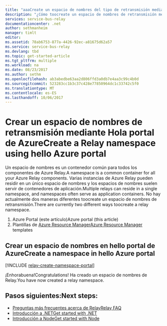 ```yaml
---
title: "aaaCreate un espacio de nombres del tipo de retransmisión mediante Hola portal de Azure | Documentos de Microsoft"
description: "¿Cómo toocreate un espacio de nombres de retransmisión mediante Hola portal de Azure."
services: service-bus-relay
documentationcenter: .net
author: sethmanheim
manager: timlt
editor: 
ms.assetid: 78ab6753-877a-4426-92ec-a81675d62a57
ms.service: service-bus-relay
ms.devlang: tbd
ms.topic: get-started-article
ms.tgt_pltfrm: multiple
ms.workload: na
ms.date: 08/23/2017
ms.author: sethm
ms.openlocfilehash: ab3abedbe63aa2d806ffd3a0db7e4aa3c99c4b0d
ms.sourcegitcommit: 523283cc1b3c37c428e77850964dc1c33742c5f0
ms.translationtype: MT
ms.contentlocale: es-ES
ms.lasthandoff: 10/06/2017
---
```

# <a name="create-a-relay-namespace-using-hello-azure-portal"></a><span data-ttu-id="553bf-103">Crear un espacio de nombres de retransmisión mediante Hola portal de Azure</span><span class="sxs-lookup"><span data-stu-id="553bf-103">Create a Relay namespace using hello Azure portal</span></span>
<span data-ttu-id="553bf-104">Un espacio de nombres es un contenedor común para todos los componentes de Azure Relay.</span><span class="sxs-lookup"><span data-stu-id="553bf-104">A namespace is a common container for all your Azure Relay components.</span></span> <span data-ttu-id="553bf-105">Varias instancias de Azure Relay pueden residir en un único espacio de nombres y los espacios de nombres suelen servir de contenedores de aplicación.</span><span class="sxs-lookup"><span data-stu-id="553bf-105">Multiple relays can reside in a single namespace, and namespaces often serve as application containers.</span></span> <span data-ttu-id="553bf-106">No hay actualmente dos maneras diferentes toocreate un espacio de nombres de retransmisión.</span><span class="sxs-lookup"><span data-stu-id="553bf-106">There are currently two different ways toocreate a relay namespace.</span></span>

1. <span data-ttu-id="553bf-107">Azure Portal (este artículo)</span><span class="sxs-lookup"><span data-stu-id="553bf-107">Azure portal (this article)</span></span>
2. <span data-ttu-id="553bf-108">Plantillas de [Azure Resource Manager](../azure-resource-manager/resource-group-overview.md)</span><span class="sxs-lookup"><span data-stu-id="553bf-108">[Azure Resource Manager](../azure-resource-manager/resource-group-overview.md) templates</span></span>

## <a name="create-a-namespace-in-hello-azure-portal"></a><span data-ttu-id="553bf-109">Crear un espacio de nombres en hello portal de Azure</span><span class="sxs-lookup"><span data-stu-id="553bf-109">Create a namespace in hello Azure portal</span></span>

[!INCLUDE [relay-create-namespace-portal](../../includes/relay-create-namespace-portal.md)]

<span data-ttu-id="553bf-110">¡Enhorabuena!</span><span class="sxs-lookup"><span data-stu-id="553bf-110">Congratulations!</span></span> <span data-ttu-id="553bf-111">Ha creado un espacio de nombres de Relay.</span><span class="sxs-lookup"><span data-stu-id="553bf-111">You have now created a relay namespace.</span></span>

## <a name="next-steps"></a><span data-ttu-id="553bf-112">Pasos siguientes:</span><span class="sxs-lookup"><span data-stu-id="553bf-112">Next steps:</span></span>
* [<span data-ttu-id="553bf-113">Preguntas más frecuentes acerca de Relay</span><span class="sxs-lookup"><span data-stu-id="553bf-113">Relay FAQ</span></span>](relay-faq.md)
* [<span data-ttu-id="553bf-114">Introducción a .NET</span><span class="sxs-lookup"><span data-stu-id="553bf-114">Get started with .NET</span></span>](relay-hybrid-connections-dotnet-get-started.md)
* [<span data-ttu-id="553bf-115">Introducción a Node</span><span class="sxs-lookup"><span data-stu-id="553bf-115">Get started with Node</span></span>](relay-hybrid-connections-node-get-started.md)

